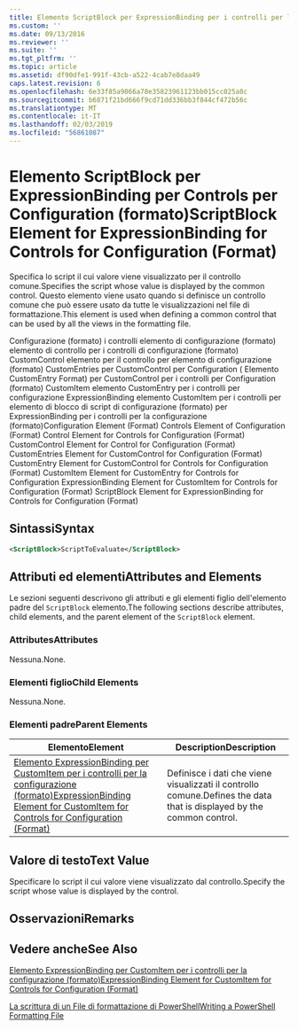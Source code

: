 ```yaml
---
title: Elemento ScriptBlock per ExpressionBinding per i controlli per la configurazione (formato) | Microsoft Docs
ms.custom: ''
ms.date: 09/13/2016
ms.reviewer: ''
ms.suite: ''
ms.tgt_pltfrm: ''
ms.topic: article
ms.assetid: df90dfe1-991f-43cb-a522-4cab7e8daa49
caps.latest.revision: 6
ms.openlocfilehash: 6e33f85a9066a78e35823961123bb015cc025a0c
ms.sourcegitcommit: b6871f21bd666f9cd71dd336bb3f844cf472b56c
ms.translationtype: MT
ms.contentlocale: it-IT
ms.lasthandoff: 02/03/2019
ms.locfileid: "56861087"
---
```

# <a name="scriptblock-element-for-expressionbinding-for-controls-for-configuration-format"></a><span data-ttu-id="e5e89-102">Elemento ScriptBlock per ExpressionBinding per Controls per Configuration (formato)</span><span class="sxs-lookup"><span data-stu-id="e5e89-102">ScriptBlock Element for ExpressionBinding for Controls for Configuration (Format)</span></span>

<span data-ttu-id="e5e89-103">Specifica lo script il cui valore viene visualizzato per il controllo comune.</span><span class="sxs-lookup"><span data-stu-id="e5e89-103">Specifies the script whose value is displayed by the common control.</span></span> <span data-ttu-id="e5e89-104">Questo elemento viene usato quando si definisce un controllo comune che può essere usato da tutte le visualizzazioni nel file di formattazione.</span><span class="sxs-lookup"><span data-stu-id="e5e89-104">This element is used when defining a common control that can be used by all the views in the formatting file.</span></span>

<span data-ttu-id="e5e89-105">Configurazione (formato) i controlli elemento di configurazione (formato) elemento di controllo per i controlli di configurazione (formato) CustomControl elemento per il controllo per elemento di configurazione (formato) CustomEntries per CustomControl per Configuration ( Elemento CustomEntry Format) per CustomControl per i controlli per Configuration (formato) CustomItem elemento CustomEntry per i controlli per configurazione ExpressionBinding elemento CustomItem per i controlli per elemento di blocco di script di configurazione (formato) per ExpressionBinding per i controlli per la configurazione (formato)</span><span class="sxs-lookup"><span data-stu-id="e5e89-105">Configuration Element (Format) Controls Element of Configuration (Format) Control Element for Controls for Configuration (Format) CustomControl Element for Control for Configuration (Format) CustomEntries Element for CustomControl for Configuration (Format) CustomEntry Element for CustomControl for Controls for Configuration (Format) CustomItem Element for CustomEntry for Controls for Configuration ExpressionBinding Element for CustomItem for Controls for Configuration (Format) ScriptBlock Element for ExpressionBinding for Controls for Configuration (Format)</span></span>

## <a name="syntax"></a><span data-ttu-id="e5e89-106">Sintassi</span><span class="sxs-lookup"><span data-stu-id="e5e89-106">Syntax</span></span>

```xml
<ScriptBlock>ScriptToEvaluate</ScriptBlock>
```

## <a name="attributes-and-elements"></a><span data-ttu-id="e5e89-107">Attributi ed elementi</span><span class="sxs-lookup"><span data-stu-id="e5e89-107">Attributes and Elements</span></span>

<span data-ttu-id="e5e89-108">Le sezioni seguenti descrivono gli attributi e gli elementi figlio dell'elemento padre del `ScriptBlock` elemento.</span><span class="sxs-lookup"><span data-stu-id="e5e89-108">The following sections describe attributes, child elements, and the parent element of the `ScriptBlock` element.</span></span>

### <a name="attributes"></a><span data-ttu-id="e5e89-109">Attributes</span><span class="sxs-lookup"><span data-stu-id="e5e89-109">Attributes</span></span>

<span data-ttu-id="e5e89-110">Nessuna.</span><span class="sxs-lookup"><span data-stu-id="e5e89-110">None.</span></span>

### <a name="child-elements"></a><span data-ttu-id="e5e89-111">Elementi figlio</span><span class="sxs-lookup"><span data-stu-id="e5e89-111">Child Elements</span></span>

<span data-ttu-id="e5e89-112">Nessuna.</span><span class="sxs-lookup"><span data-stu-id="e5e89-112">None.</span></span>

### <a name="parent-elements"></a><span data-ttu-id="e5e89-113">Elementi padre</span><span class="sxs-lookup"><span data-stu-id="e5e89-113">Parent Elements</span></span>

|<span data-ttu-id="e5e89-114">Elemento</span><span class="sxs-lookup"><span data-stu-id="e5e89-114">Element</span></span>|<span data-ttu-id="e5e89-115">Description</span><span class="sxs-lookup"><span data-stu-id="e5e89-115">Description</span></span>|
|-------------|-----------------|
|[<span data-ttu-id="e5e89-116">Elemento ExpressionBinding per CustomItem per i controlli per la configurazione (formato)</span><span class="sxs-lookup"><span data-stu-id="e5e89-116">ExpressionBinding Element for CustomItem for Controls for Configuration (Format)</span></span>](./expressionbinding-element-for-customitem-for-controls-for-configuration-format.md)|<span data-ttu-id="e5e89-117">Definisce i dati che viene visualizzati il controllo comune.</span><span class="sxs-lookup"><span data-stu-id="e5e89-117">Defines the data that is displayed by the common control.</span></span>|

## <a name="text-value"></a><span data-ttu-id="e5e89-118">Valore di testo</span><span class="sxs-lookup"><span data-stu-id="e5e89-118">Text Value</span></span>

<span data-ttu-id="e5e89-119">Specificare lo script il cui valore viene visualizzato dal controllo.</span><span class="sxs-lookup"><span data-stu-id="e5e89-119">Specify the script whose value is displayed by the control.</span></span>

## <a name="remarks"></a><span data-ttu-id="e5e89-120">Osservazioni</span><span class="sxs-lookup"><span data-stu-id="e5e89-120">Remarks</span></span>

## <a name="see-also"></a><span data-ttu-id="e5e89-121">Vedere anche</span><span class="sxs-lookup"><span data-stu-id="e5e89-121">See Also</span></span>

[<span data-ttu-id="e5e89-122">Elemento ExpressionBinding per CustomItem per i controlli per la configurazione (formato)</span><span class="sxs-lookup"><span data-stu-id="e5e89-122">ExpressionBinding Element for CustomItem for Controls for Configuration (Format)</span></span>](./expressionbinding-element-for-customitem-for-controls-for-configuration-format.md)

[<span data-ttu-id="e5e89-123">La scrittura di un File di formattazione di PowerShell</span><span class="sxs-lookup"><span data-stu-id="e5e89-123">Writing a PowerShell Formatting File</span></span>](./writing-a-powershell-formatting-file.md)
